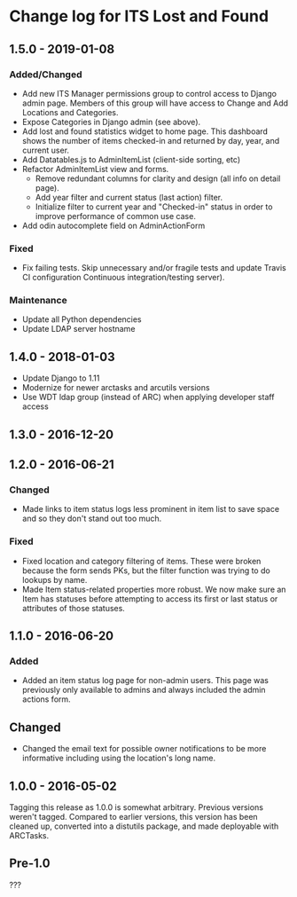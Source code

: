 # Change log for ITS Lost and Found

## 1.5.0 - 2019-01-08

### Added/Changed
- Add new ITS Manager permissions group to control access to Django admin page. Members of this group will have access to Change and Add Locations and Categories.
- Expose Categories in Django admin (see above).
- Add lost and found statistics widget to home page. This dashboard shows the number of items checked-in and returned by day, year, and current user.
- Add Datatables.js to AdminItemList (client-side sorting, etc)
- Refactor AdminItemList view and forms.
  - Remove redundant columns for clarity and design (all info on detail page).
  - Add year filter and current status (last action) filter.
  - Initialize filter to current year and "Checked-in" status in order to improve performance of common use case.
- Add odin autocomplete field on AdminActionForm

### Fixed
- Fix failing tests. Skip unnecessary and/or fragile tests and update Travis CI configuration Continuous integration/testing server).

### Maintenance
- Update all Python dependencies
- Update LDAP server hostname


## 1.4.0 - 2018-01-03
- Update Django to 1.11
- Modernize for newer arctasks and arcutils versions
- Use WDT ldap group (instead of ARC) when applying developer staff access

## 1.3.0 - 2016-12-20


## 1.2.0 - 2016-06-21

### Changed

- Made links to item status logs less prominent in item list to save
  space and so they don't stand out too much.

### Fixed

- Fixed location and category filtering of items. These were broken
  because the form sends PKs, but the filter function was trying to do
  lookups by name.
- Made Item status-related properties more robust. We now make sure an
  Item has statuses before attempting to access its first or last status
  or attributes of those statuses.


## 1.1.0 - 2016-06-20

### Added

- Added an item status log page for non-admin users. This page was
  previously only available to admins and always included the admin
  actions form.

## Changed

- Changed the email text for possible owner notifications to be more
  informative including using the location's long name.



## 1.0.0 - 2016-05-02

Tagging this release as 1.0.0 is somewhat arbitrary. Previous versions
weren't tagged. Compared to earlier versions, this version has been
cleaned up, converted into a distutils package, and made deployable with
ARCTasks.

## Pre-1.0

???
